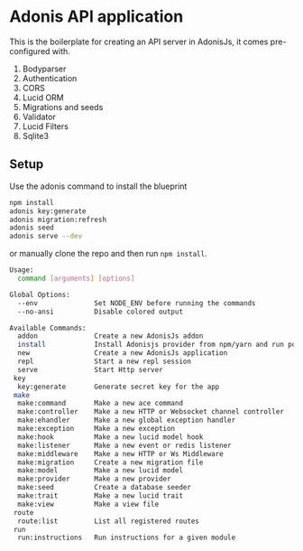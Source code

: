 # Adonis API application

This is the boilerplate for creating an API server in AdonisJs, it comes pre-configured with.

1. Bodyparser
2. Authentication
3. CORS
4. Lucid ORM
5. Migrations and seeds
6. Validator
7. Lucid Filters
8. Sqlite3

## Setup

Use the adonis command to install the blueprint

```bash
npm install 
adonis key:generate
adonis migration:refresh
adonis seed
adonis serve --dev
```

or manually clone the repo and then run `npm install`.

```bash
Usage:
  command [arguments] [options]

Global Options:
  --env              Set NODE_ENV before running the commands
  --no-ansi          Disable colored output

Available Commands:
  addon              Create a new AdonisJs addon
  install            Install Adonisjs provider from npm/yarn and run post install instructions
  new                Create a new AdonisJs application
  repl               Start a new repl session
  serve              Start Http server
 key
  key:generate       Generate secret key for the app
 make
  make:command       Make a new ace command
  make:controller    Make a new HTTP or Websocket channel controller
  make:ehandler      Make a new global exception handler
  make:exception     Make a new exception
  make:hook          Make a new lucid model hook
  make:listener      Make a new event or redis listener
  make:middleware    Make a new HTTP or Ws Middleware
  make:migration     Create a new migration file
  make:model         Make a new lucid model
  make:provider      Make a new provider
  make:seed          Create a database seeder
  make:trait         Make a new lucid trait
  make:view          Make a view file
 route
  route:list         List all registered routes
 run
  run:instructions   Run instructions for a given module
```
